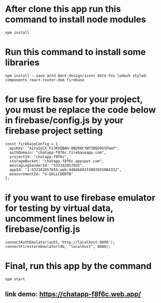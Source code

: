 # After clone this app run this command to install node modules
```
npm install
```

# Run this command to install some libraries 
```
npm install --save antd @ant-design/icons date-fns lodash styled-components react-router-dom firebase
```

# for use fire base for your project, you must be replace the code below in firebase/config.js by your firebase project setting
```
const firebaseConfig = {
  apiKey: "AIzaSyCX_Fs3KXQBAH-0N2D8CYWY30QG9SSFmaY",
  authDomain: "chatapp-f8f6c.firebaseapp.com",
  projectId: "chatapp-f8f6c",
  storageBucket: "chatapp-f8f6c.appspot.com",
  messagingSenderId: "532182057655",
  appId: "1:532182057655:web:d48db843fd883935084332",
  measurementId: "G-QXLLCD8DTB"
};
```

# if you want to use firebase emulator for testing by virtual data, uncomment lines below in firebase/config.js 
```
connectAuthEmulator(auth,'http://localhost:9099');
connectFirestoreEmulator(db, "localhost", 8080);
```

# Final, run this app by the command
```
npm start
```

## link demo: https://chatapp-f8f6c.web.app/
